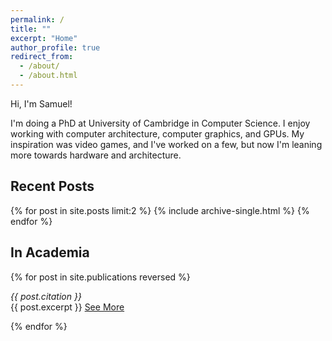 ```yaml
---
permalink: /
title: ""
excerpt: "Home"
author_profile: true
redirect_from: 
  - /about/
  - /about.html
---
```


Hi, I'm Samuel!

I'm doing a PhD at University of Cambridge in Computer Science.
I enjoy working with computer architecture, computer graphics, and GPUs.
My inspiration was video games, and I've worked on a few, but now I'm leaning more towards hardware and architecture.

## Recent Posts
<div>
{% for post in site.posts limit:2 %}
{% include archive-single.html %}
{% endfor %}
</div>

## In Academia
<div>
{% for post in site.publications reversed %}
<p>
    <i>{{ post.citation }}</i><br/>
    {{ post.excerpt }}
    <a href="{{ post.url }}">See More</a><br/>
</p>
{% endfor %}
</div>
